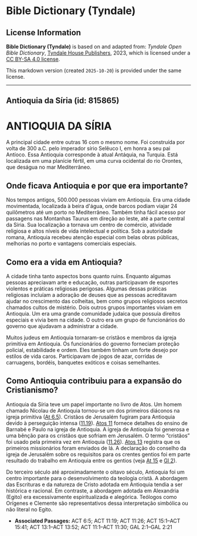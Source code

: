 # Bible Dictionary (Tyndale)

## License Information

**Bible Dictionary (Tyndale)** is based on and adapted from: _Tyndale Open Bible Dictionary_, [Tyndale House Publishers](https://tyndaleopenresources.com/), 2023, which is licensed under a [CC BY-SA 4.0 license](https://creativecommons.org/licenses/by-sa/4.0/legalcode.en).

This markdown version (created `2025-10-20`) is provided under the same license.



--------------------------------

## Antioquia da Síria (id: 815865)

ANTIOQUIA DA SÍRIA
==================

A principal cidade entre outras 16 com o mesmo nome. Foi construída por volta de 300 a.C. pelo imperador sírio Selêuco I, em honra a seu pai Antíoco. Essa Antioquia corresponde à atual Antáquia, na Turquia. Está localizada em uma planície fértil, em uma curva ocidental do rio Orontes, que deságua no mar Mediterrâneo.

Onde ficava Antioquia e por que era importante?
-----------------------------------------------

Nos tempos antigos, 500\.000 pessoas viviam em Antioquia. Era uma cidade movimentada, localizada à beira d'água, onde barcos podiam viajar 24 quilômetros até um porto no Mediterrâneo. Também tinha fácil acesso por passagens nas Montanhas Taurus em direção ao leste, até a parte central da Síria. Sua localização a tornava um centro de comércio, atividade religiosa e altos níveis de vida intelectual e política. Sob a autoridade romana, Antioquia recebeu atenção especial com belas obras públicas, melhorias no porto e vantagens comerciais especiais.

Como era a vida em Antioquia?
-----------------------------

A cidade tinha tanto aspectos bons quanto ruins. Enquanto algumas pessoas apreciavam arte e educação, outras participavam de esportes violentos e práticas religiosas perigosas. Algumas dessas práticas religiosas incluíam a adoração de deuses que as pessoas acreditavam ajudar no crescimento das colheitas, bem como grupos religiosos secretos chamados cultos de mistério. Dois outros grupos importantes viviam em Antioquia. Um era uma grande comunidade judaica que possuía direitos especiais e vivia bem na cidade. O outro era um grupo de funcionários do governo que ajudavam a administrar a cidade.

Muitos judeus em Antioquia tornaram\-se cristãos e membros da igreja primitiva em Antioquia. Os funcionários do governo forneciam proteção policial, estabilidade e ordem. Eles também tinham um forte desejo por estilos de vida caros. Participavam de jogos de azar, corridas de carruagens, bordéis, banquetes exóticos e coisas semelhantes.

Como Antioquia contribuiu para a expansão do Cristianismo?
----------------------------------------------------------

Antioquia da Síria teve um papel importante no livro de Atos. Um homem chamado Nicolau de Antioquia tornou\-se um dos primeiros diáconos na igreja primitiva ([At 6\.5](https://ref.ly/Acts6:5)). Cristãos de Jerusalém fugiram para Antioquia devido à perseguição intensa ([11\.19](https://ref.ly/Acts11:19)). [Atos 11](https://ref.ly/Acts11:1-Acts11:30) fornece detalhes do ensino de Barnabé e Paulo na igreja de Antioquia. A igreja de Antioquia foi generosa e uma bênção para os cristãos que sofriam em Jerusalém. O termo “cristãos” foi usado pela primeira vez em Antioquia ([11\.26](https://ref.ly/Acts11:26)). [Atos 13](https://ref.ly/Acts13:1-Acts13:52) registra que os primeiros missionários foram enviados de lá. A declaração do conselho da igreja de Jerusalém sobre os requisitos para os crentes gentios foi em parte resultado do trabalho em Antioquia entre os gentios (veja [At 15](https://ref.ly/Acts15:1-Acts15:41) e [Gl 2](https://ref.ly/Gal2:1-Gal2:21)).

Do terceiro século até aproximadamente o oitavo século, Antioquia foi um centro importante para o desenvolvimento da teologia cristã. A abordagem das Escrituras e da natureza de Cristo adotada em Antioquia tendia a ser histórica e racional. Em contraste, a abordagem adotada em Alexandria (Egito) era excessivamente espiritualizada e alegórica. Teólogos como Orígenes e Clemente são representativos dessa interpretação simbólica ou não literal no Egito.

* **Associated Passages:** ACT 6:5; ACT 11:19; ACT 11:26; ACT 15:1–ACT 15:41; ACT 13:1–ACT 13:52; ACT 11:1–ACT 11:30; GAL 2:1–GAL 2:21

